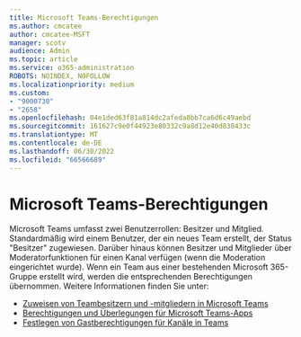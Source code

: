 ```yaml
---
title: Microsoft Teams-Berechtigungen
ms.author: cmcatee
author: cmcatee-MSFT
manager: scotv
audience: Admin
ms.topic: article
ms.service: o365-administration
ROBOTS: NOINDEX, NOFOLLOW
ms.localizationpriority: medium
ms.custom:
- "9000730"
- "2658"
ms.openlocfilehash: 04e1ded63f81a814dc2afeda8bb7ca6d6c49aebd
ms.sourcegitcommit: 161627c9e0f44923e80332c9a8d12e40d838433c
ms.translationtype: MT
ms.contentlocale: de-DE
ms.lasthandoff: 06/30/2022
ms.locfileid: "66566689"
---
```

# <a name="microsoft-teams-permissions"></a>Microsoft Teams-Berechtigungen

Microsoft Teams umfasst zwei Benutzerrollen: Besitzer und Mitglied. Standardmäßig wird einem Benutzer, der ein neues Team erstellt, der Status "Besitzer" zugewiesen. Darüber hinaus können Besitzer und Mitglieder über Moderatorfunktionen für einen Kanal verfügen (wenn die Moderation eingerichtet wurde). Wenn ein Team aus einer bestehenden Microsoft 365-Gruppe erstellt wird, werden die entsprechenden Berechtigungen übernommen. Weitere Informationen finden Sie unter:

- [Zuweisen von Teambesitzern und -mitgliedern in Microsoft Teams](https://docs.microsoft.com/microsoftteams/assign-roles-permissions)
- [Berechtigungen und Überlegungen für Microsoft Teams-Apps](https://docs.microsoft.com/microsoftteams/app-permissions)
- [Festlegen von Gastberechtigungen für Kanäle in Teams](https://support.microsoft.com/office/set-guest-permissions-for-channels-in-teams-4756c468-2746-4bfd-a582-736d55fcc169)
